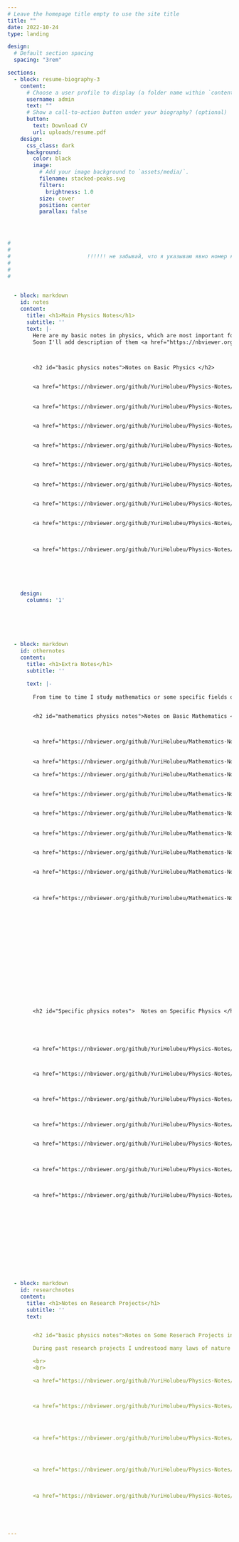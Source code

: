 ```yaml
---
# Leave the homepage title empty to use the site title
title: ""
date: 2022-10-24
type: landing

design:
  # Default section spacing
  spacing: "3rem"

sections:
  - block: resume-biography-3
    content:
      # Choose a user profile to display (a folder name within `content/authors/`)
      username: admin
      text: ""
      # Show a call-to-action button under your biography? (optional)
      button:
        text: Download CV
        url: uploads/resume.pdf
    design:
      css_class: dark
      background:
        color: black
        image:
          # Add your image background to `assets/media/`.
          filename: stacked-peaks.svg
          filters:
            brightness: 1.0
          size: cover
          position: center
          parallax: false




#
#
#                        !!!!!! не забывай, что я указываю явно номер коммита в гитхабе, что работали пдф файлы. Если обновлял их, то нужно изменить имя коммита тут!!!! Ну или разглдит nbviewer.org
#
#
#

          
  - block: markdown
    id: notes
    content:
      title: <h1>Main Physics Notes</h1>
      subtitle: ''
      text: |-    
        Here are my basic notes in physics, which are most important for theoretical physicist.
        Soon I'll add description of them <a href="https://nbviewer.org/github/YuriHolubeu/Physics-Notes/6f1f5a4a0005a06918e136b53f5afdfebdd72103/basic%20physics/idea-of-notes.pdf" target="_blank">here</a> (?!!!).


      
        <h2 id="basic physics notes">Notes on Basic Physics </h2>


        <a href="https://nbviewer.org/github/YuriHolubeu/Physics-Notes/blob/6f1f5a4a0005a06918e136b53f5afdfebdd72103/basic%20physics/%E2%96%A0%20%20mechanics.pdf" target="_blank">mechanics</a>
        
        
        <a href="https://nbviewer.org/github/YuriHolubeu/Physics-Notes/blob/6f1f5a4a0005a06918e136b53f5afdfebdd72103/basic%20physics/◊%20%20field%20theory.pdf" target="_blank">field theory</a>


        <a href="https://nbviewer.org/github/YuriHolubeu/Physics-Notes/blob/6f1f5a4a0005a06918e136b53f5afdfebdd72103/basic%20physics/◊%20%20gravity.pdf" target="_blank">gravity</a>
        
        
        <a href="https://nbviewer.org/github/YuriHolubeu/Physics-Notes/blob/6f1f5a4a0005a06918e136b53f5afdfebdd72103/basic%20physics/●%20%20quantum%20mechanics.pdf" target="_blank">quantum mechanics</a>


        <a href="https://nbviewer.org/github/YuriHolubeu/Physics-Notes/blob/6f1f5a4a0005a06918e136b53f5afdfebdd72103/basic%20physics/◘%20quantum%20field%20theory.pdf" target="_blank">quantum field theory</a>
        
        
        <a href="https://nbviewer.org/github/YuriHolubeu/Physics-Notes/blob/6f1f5a4a0005a06918e136b53f5afdfebdd72103/basic%20physics/☐%20%20statistical%20physics.pdf" target="_blank">statistical physics</a>


        <a href="https://nbviewer.org/github/YuriHolubeu/Physics-Notes/blob/6f1f5a4a0005a06918e136b53f5afdfebdd72103/basic%20physics/☼%20kinetics.pdf" target="_blank">kinetics</a>
        
        
        <a href="https://nbviewer.org/github/YuriHolubeu/Physics-Notes/blob/6f1f5a4a0005a06918e136b53f5afdfebdd72103/basic%20physics/♣%20%20electrodynamics.pdf" target="_blank">electrodynamics</a>

        
        
        <a href="https://nbviewer.org/github/YuriHolubeu/Physics-Notes/blob/6f1f5a4a0005a06918e136b53f5afdfebdd72103/basic%20physics/☕%20continuum%20mechanics.pdf" target="_blank">continuum mechanics</a>






    design:
      columns: '1'





          
  - block: markdown
    id: othernotes
    content:
      title: <h1>Extra Notes</h1>
      subtitle: ''

      text: |-    
      
        From time to time I study mathematics or some specific fields of physics, and here are some notes abot them.

        
        <h2 id="mathematics physics notes">Notes on Basic Mathematics </h2>



        <a href="https://nbviewer.org/github/YuriHolubeu/Mathematics-Notes/blob/main/basic%20mathematics/■%20%20mathematical analysis.pdf" target="_blank">mathematical analysis</a>
        
        
        <a href="https://nbviewer.org/github/YuriHolubeu/Mathematics-Notes/blob/main/basic%20mathematics/■%20complex analysis.pdf" target="_blank">complex analysis</a>

        <a href="https://nbviewer.org/github/YuriHolubeu/Mathematics-Notes/blob/main/basic%20mathematics/◊  differential equations.pdf" target="_blank">differential equations</a>
        
        
        <a href="https://nbviewer.org/github/YuriHolubeu/Mathematics-Notes/blob/main/basic%20mathematics/◊  partial differential equations.pdf" target="_blank">partial differential equations</a>


        <a href="https://nbviewer.org/github/YuriHolubeu/Mathematics-Notes/blob/main/basic%20mathematics/◊ oscillations.pdf" target="_blank">oscillations</a>
        
        
        <a href="https://nbviewer.org/github/YuriHolubeu/Mathematics-Notes/blob/main/basic%20mathematics/◘ differential geometry.pdf" target="_blank"> differential geometry</a>


        <a href="https://nbviewer.org/github/YuriHolubeu/Mathematics-Notes/blob/main/basic%20mathematics/☐ algebra.pdf" target="_blank">algebra</a>
        
        
        <a href="https://nbviewer.org/github/YuriHolubeu/Mathematics-Notes/blob/main/basic%20mathematics/☐ linear algebra.pdf" target="_blank">linear algebra</a>

        
        
        <a href="https://nbviewer.org/github/YuriHolubeu/Mathematics-Notes/blob/main/basic%20mathematics/♣%20%20probability%20theory.pdf" target="_blank">probability theory</a>







        









        <h2 id="Specific physics notes">  Notes on Specific Physics </h2>





        <a href="https://nbviewer.org/github/YuriHolubeu/Physics-Notes/blob/6f1f5a4a0005a06918e136b53f5afdfebdd72103/specific_physics/◊%20cosmology.pdf" target="_blank">cosmology</a>



        <a href="https://nbviewer.org/github/YuriHolubeu/Physics-Notes/blob/6f1f5a4a0005a06918e136b53f5afdfebdd72103/specific_physics/●%20quantum%20information%20theory.pdf" target="_blank">quantum information theory</a>



        <a href="https://nbviewer.org/github/YuriHolubeu/Physics-Notes/blob/6f1f5a4a0005a06918e136b53f5afdfebdd72103/specific_physics/☐%20thermodynamics.pdf" target="_blank">thermodynamics</a>



        <a href="https://nbviewer.org/github/YuriHolubeu/Physics-Notes/blob/6f1f5a4a0005a06918e136b53f5afdfebdd72103/specific_physics/♣%20magnetism.pdf" target="_blank">magnetism</a>


        <a href="https://nbviewer.org/github/YuriHolubeu/Physics-Notes/blob/6f1f5a4a0005a06918e136b53f5afdfebdd72103/specific_physics/optics.pdf" target="_blank">optics</a>
        


        <a href="https://nbviewer.org/github/YuriHolubeu/Physics-Notes/blob/6f1f5a4a0005a06918e136b53f5afdfebdd72103/specific_physics/superconductivity.pdf" target="_blank">superconductivity</a>
        


        <a href="https://nbviewer.org/github/YuriHolubeu/Physics-Notes/blob/6f1f5a4a0005a06918e136b53f5afdfebdd72103/specific_physics/special%20field%20and%20gravity%20theories.pdf" target="_blank">special field and gravity theories</a>
        











          
  - block: markdown
    id: researchnotes
    content:
      title: <h1>Notes on Research Projects</h1>
      subtitle: ''
      text:


        <h2 id="basic physics notes">Notes on Some Reserach Projects in Physics</h2>

        During past research projects I undrestood many laws of nature and methods, here are notes about them.

        <br> 
        <br> 

        <a href="https://nbviewer.org/github/YuriHolubeu/Physics-Notes/blob/6f1f5a4a0005a06918e136b53f5afdfebdd72103/some%20projects/◊%20gravitational%20lensing.pdf" target="_blank">gravitational lensing</a>



        <a href="https://nbviewer.org/github/YuriHolubeu/Physics-Notes/blob/6f1f5a4a0005a06918e136b53f5afdfebdd72103/some%20projects/◊%20gravitational%20waves.pdf" target="_blank">gravitational waves</a>
        



        <a href="https://nbviewer.org/github/YuriHolubeu/Physics-Notes/blob/6f1f5a4a0005a06918e136b53f5afdfebdd72103/some%20projects/◘%20waveguide%20QED.pdf" target="_blank">waveguide QED</a>
        



        <a href="https://nbviewer.org/github/YuriHolubeu/Physics-Notes/blob/6f1f5a4a0005a06918e136b53f5afdfebdd72103/some%20projects/☐%20electronic%20properties%20of%201D%20and%202D%20materials.pdf" target="_blank">electronic properties of 1D and 2D materials</a>
        
        

        <a href="https://nbviewer.org/github/YuriHolubeu/Physics-Notes/blob/6f1f5a4a0005a06918e136b53f5afdfebdd72103/some%20projects/duality%20in%20special%20field%20theories.pdf" target="_blank">duality in special field theories</a>





---
```




